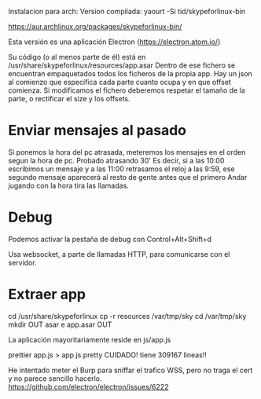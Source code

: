 Instalacion para arch:
Version compilada:
yaourt -Si tid/skypeforlinux-bin

https://aur.archlinux.org/packages/skypeforlinux-bin/

Esta versión es una aplicación Electron (https://electron.atom.io/)

Su código (o al menos parte de él) está en /usr/share/skypeforlinux/resources/app.asar
Dentro de ese fichero se encuentran empaquetados todos los ficheros de la propia app.
Hay un json al comienzo que especifica cada parte cuanto ocupa y en que offset comienza.
Si modificamos el fichero deberemos respetar el tamaño de la parte, o rectificar el size y los offsets.


# Enviar mensajes al pasado
Si ponemos la hora del pc atrasada, meteremos los mensajes en el orden segun la hora de pc. Probado atrasando 30'
Es decir, si a las 10:00 escribimos un mensaje y a las 11:00 retrasamos el reloj a las 9:59, ese segundo mensaje aparecerá al resto de gente antes que el primero
Andar jugando con la hora tira las llamadas.


# Debug
Podemos activar la pestaña de debug con
Control+Alt+Shift+d

Usa websocket, a parte de llamadas HTTP, para comunicarse con el servidor.

# Extraer app
cd /usr/share/skypeforlinux
cp -r resources /var/tmp/sky
cd /var/tmp/sky
mkdir OUT
asar e app.asar OUT

La aplicación mayoritariamente reside en js/app.js

prettier app.js > app.js.pretty
CUIDADO! tiene 309167 lineas!!


He intentado meter el Burp para sniffar el trafico WSS, pero no traga el cert y no parece sencillo hacerlo. https://github.com/electron/electron/issues/6222
